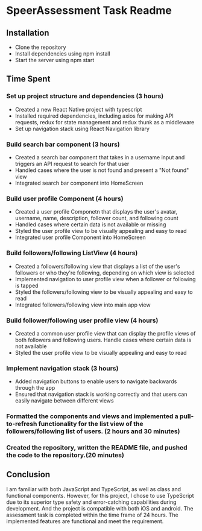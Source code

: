 # SpeerAssessment Task Readme

## Installation

 - Clone the repository
 - Install dependencies using npm install
 - Start the server using npm start

## Time Spent

### Set up project structure and dependencies (3 hours)
 - Created a new React Native project with typescript
 - Installed required dependencies, including axios for making API requests, redux for state management and redux thunk as a middleware
 - Set up navigation stack using React Navigation library


### Build search bar component (3 hours)
 - Created a search bar component that takes in a username input and triggers an API request to search for that user
 - Handled cases where the user is not found and present a "Not found" view
 - Integrated search bar component into HomeScreen


### Build user profile Component (4 hours)
 - Created a user profile Componetn that displays the user's avatar, username, name, description, follower count, and following count
 - Handled cases where certain data is not available or missing
 - Styled the user profile view to be visually appealing and easy to read
 - Integrated user profile Component into HomeScreen


### Build followers/following ListView (4 hours)
 - Created a followers/following view that displays a list of the user's followers or who they're following, depending on which view is selected
 - Implemented navigation to user profile view when a follower or following is tapped
 - Styled the followers/following view to be visually appealing and easy to read
 - Integrated followers/following view into main app view


### Build follower/following user profile view (4 hours)
 - Created a common user profile view that can display the profile views of both followers and following users.
Handle cases where certain data is not available
 - Styled the user profile view to be visually appealing and easy to read


### Implement navigation stack (3 hours)
 - Added navigation buttons to enable users to navigate backwards through the app
 - Ensured that navigation stack is working correctly and that users can easily navigate between different views


### Formatted the components and views and implemented a pull-to-refresh functionality for the list view of the followers/following list of users. (2 hours and 30 minutes)


### Created the repository, written the README file, and pushed the code to the repository.(20 minutes)




## Conclusion

I am familiar with both JavaScript and TypeScript, as well as class and functional components. However, for this project, I chose to use TypeScript due to its superior type safety and error-catching capabilities during development. And the project is compatible with both iOS and android. The assessment task is completed within the time frame of 24 hours. The implemented features are functional and meet the requirement.




